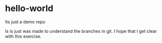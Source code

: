 # hello-world
Its just a demo repo

Is is just was made to understand the branches in git. I hope that I get clear with this exercise.
